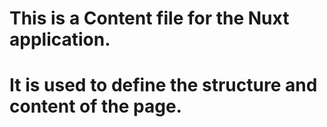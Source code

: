 # This is a Content file for the Nuxt application.

# It is used to define the structure and content of the page.
